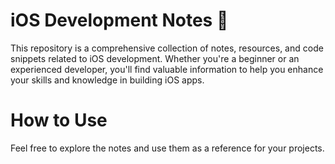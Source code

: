 # iOS Development Notes 📱
This repository is a comprehensive collection of notes, resources, and code snippets related to iOS development. Whether you're a beginner or an experienced 
developer, you'll find valuable information to help you enhance your skills and knowledge in building iOS apps.

# How to Use
Feel free to explore the notes and use them as a reference for your projects.
